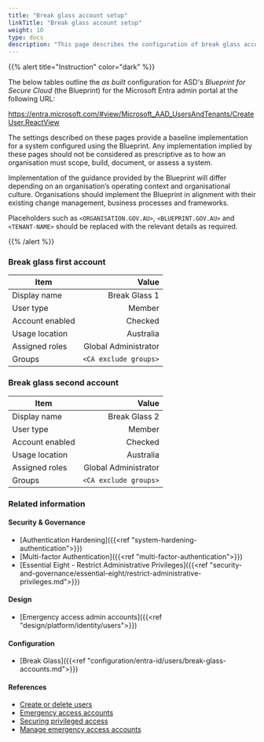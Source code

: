 ```yaml
---
title: "Break glass account setup"
linkTitle: "Break glass account setup"
weight: 10
type: docs
description: "This page describes the configuration of break glass accounts within Microsoft Entra ID associated with systems built according to the guidance provided by ASD's Blueprint for Secure Cloud."
---
```


{{% alert title="Instruction" color="dark" %}}

The below tables outline the *as built* configuration for ASD's *Blueprint for Secure Cloud* (the Blueprint) for the Microsoft Entra admin portal at the following URL:

<https://entra.microsoft.com/#view/Microsoft_AAD_UsersAndTenants/CreateUser.ReactView>

The settings described on these pages provide a baseline implementation for a system configured using the Blueprint. Any implementation implied by these pages should not be considered as prescriptive as to how an organisation must scope, build, document, or assess a system.

Implementation of the guidance provided by the Blueprint will differ depending on an organisation’s operating context and organisational culture. Organisations should implement the Blueprint in alignment with their existing change management, business processes and frameworks.

Placeholders such as `<ORGANISATION.GOV.AU>`, `<BLUEPRINT.GOV.AU>` and `<TENANT-NAME>` should be replaced with the relevant details as required.

{{% /alert %}}

### Break glass first account

| Item            |                 Value |
| --------------- | --------------------: |
| Display name    |         Break Glass 1 |
| User type       |                Member |
| Account enabled |               Checked |
| Usage location  |             Australia |
| Assigned roles  |  Global Administrator |
| Groups          | `<CA exclude groups>` |

### Break glass second account

| Item            |                 Value |
| --------------- | --------------------: |
| Display name    |         Break Glass 2 |
| User type       |                Member |
| Account enabled |               Checked |
| Usage location  |             Australia |
| Assigned roles  |  Global Administrator |
| Groups          | `<CA exclude groups>` |

### Related information

#### Security & Governance

* [Authentication Hardening]({{<ref "system-hardening-authentication">}})
* [Multi-factor Authentication]({{<ref "multi-factor-authentication">}})
* [Essential Eight - Restrict Administrative Privileges]({{<ref "security-and-governance/essential-eight/restrict-administrative-privileges.md">}})

#### Design

* [Emergency access admin accounts]({{<ref "design/platform/identity/users">}})

#### Configuration

* [Break Glass]({{<ref "configuration/entra-id/users/break-glass-accounts.md">}})

#### References

* [Create or delete users](https://learn.microsoft.com/entra/fundamentals/how-to-create-delete-users)
* [Emergency access accounts](https://learn.microsoft.com/entra/architecture/security-operations-privileged-accounts)
* [Securing privileged access](https://learn.microsoft.com/entra/identity/role-based-access-control/security-planning)
* [Manage emergency access accounts](https://learn.microsoft.com/entra/identity/role-based-access-control/security-emergency-access)
  
